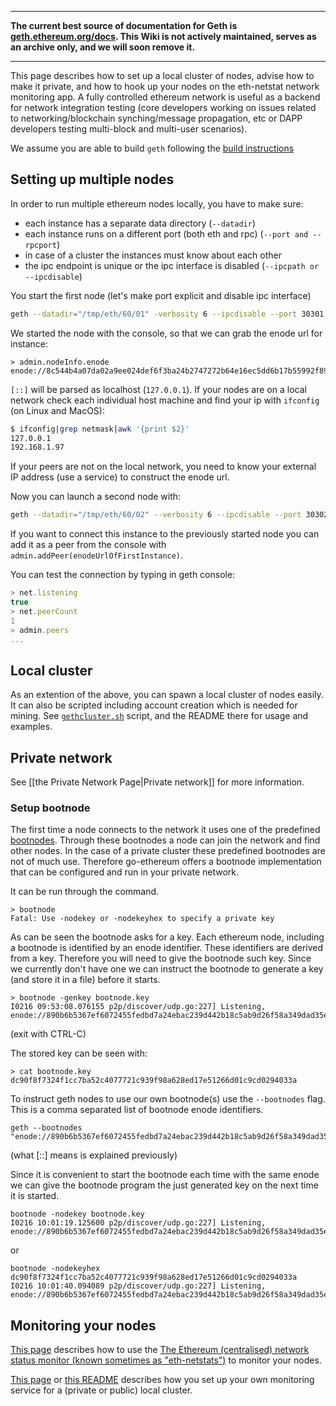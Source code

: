 ***

**The current best source of documentation for Geth is [geth.ethereum.org/docs](https://geth.ethereum.org/docs/). This Wiki is not actively maintained, serves as an archive only, and we will soon remove it.**

***

This page describes how to set up a local cluster of nodes, advise how to make it private, and how to hook up your nodes on the eth-netstat network monitoring app. 
A fully controlled ethereum network is useful as a backend for network integration testing (core developers working on issues related to networking/blockchain synching/message propagation, etc or DAPP developers testing multi-block and multi-user scenarios).

We assume you are able to build `geth` following the [build instructions](https://github.com/ethereum/go-ethereum/wiki/Building-Ethereum)

## Setting up multiple nodes

In order to run multiple ethereum nodes locally, you have to make sure:
- each instance has a separate data directory (`--datadir`)
- each instance runs on a different port (both eth and rpc) (`--port and --rpcport`)
- in case of a cluster the instances must know about each other
- the ipc endpoint is unique or the ipc interface is disabled (`--ipcpath or --ipcdisable`)

You start the first node (let's make port explicit and disable ipc interface)
```bash
geth --datadir="/tmp/eth/60/01" -verbosity 6 --ipcdisable --port 30301 --rpcport 8101 console 2>> /tmp/eth/60/01.log
```

We started the node with the console, so that we can grab the enode url for instance:

```
> admin.nodeInfo.enode
enode://8c544b4a07da02a9ee024def6f3ba24b2747272b64e16ec5dd6b17b55992f8980b77938155169d9d33807e501729ecb42f5c0a61018898c32799ced152e9f0d7@9[::]:30301
```

`[::]` will be parsed as localhost (`127.0.0.1`). If your nodes are on a local network check each individual host machine and find your ip with `ifconfig` (on Linux and MacOS):

```bash
$ ifconfig|grep netmask|awk '{print $2}'
127.0.0.1
192.168.1.97
```

If your peers are not on the local network, you need to know your external IP address (use a service) to construct the enode url. 

Now you can launch a second node with:

```bash
geth --datadir="/tmp/eth/60/02" --verbosity 6 --ipcdisable --port 30302 --rpcport 8102 console 2>> /tmp/eth/60/02.log 
```

If you want to connect this instance to the previously started node you can add it as a peer from the console with `admin.addPeer(enodeUrlOfFirstInstance)`.

You can test the connection  by typing in geth console:

```javascript
> net.listening
true
> net.peerCount 
1
> admin.peers
...
```

## Local cluster

As an extention of the above, you can spawn a local cluster of nodes easily. It can also be scripted including account creation which is needed for mining. 
See [`gethcluster.sh`](https://github.com/ethersphere/eth-utils) script, and the README there for usage and examples.

## Private network 

See [[the Private Network Page|Private network]] for more information.

### Setup bootnode

The first time a node connects to the network it uses one of the predefined [bootnodes](https://github.com/ethereum/go-ethereum/blob/master/params/bootnodes.go). Through these bootnodes a node can join the network and find other nodes. In the case of a private cluster these predefined bootnodes are not of much use. Therefore go-ethereum offers a bootnode implementation that can be configured and run in your private network.

It can be run through the command.
```
> bootnode
Fatal: Use -nodekey or -nodekeyhex to specify a private key
``` 

As can be seen the bootnode asks for a key. Each ethereum node, including a bootnode is identified by an enode identifier. These identifiers are derived from a key. Therefore you will need to give the bootnode such key. Since we currently don't have one we can instruct the bootnode to generate a key (and store it in a file) before it starts.

```
> bootnode -genkey bootnode.key
I0216 09:53:08.076155 p2p/discover/udp.go:227] Listening, enode://890b6b5367ef6072455fedbd7a24ebac239d442b18c5ab9d26f58a349dad35ee5783a0dd543e4f454fed22db9772efe28a3ed6f21e75674ef6203e47803da682@[::]:30301
``` 

(exit with CTRL-C)

The stored key can be seen with:
```
> cat bootnode.key
dc90f8f7324f1cc7ba52c4077721c939f98a628ed17e51266d01c9cd0294033a
```

To instruct geth nodes to use our own bootnode(s) use the `--bootnodes` flag. This is a comma separated list of bootnode enode identifiers.

```
geth --bootnodes "enode://890b6b5367ef6072455fedbd7a24ebac239d442b18c5ab9d26f58a349dad35ee5783a0dd543e4f454fed22db9772efe28a3ed6f21e75674ef6203e47803da682@[::]:30301"
```
(what [::] means is explained previously)

Since it is convenient to start the bootnode each time with the same enode we can give the bootnode program the just generated key on the next time it is started.

```
bootnode -nodekey bootnode.key
I0216 10:01:19.125600 p2p/discover/udp.go:227] Listening, enode://890b6b5367ef6072455fedbd7a24ebac239d442b18c5ab9d26f58a349dad35ee5783a0dd543e4f454fed22db9772efe28a3ed6f21e75674ef6203e47803da682@[::]:30301
```

or

```
bootnode -nodekeyhex dc90f8f7324f1cc7ba52c4077721c939f98a628ed17e51266d01c9cd0294033a
I0216 10:01:40.094089 p2p/discover/udp.go:227] Listening, enode://890b6b5367ef6072455fedbd7a24ebac239d442b18c5ab9d26f58a349dad35ee5783a0dd543e4f454fed22db9772efe28a3ed6f21e75674ef6203e47803da682@[::]:30301
```


## Monitoring your nodes

[This page](https://github.com/ethereum/wiki/wiki/Network-Status) describes how to use the [The Ethereum (centralised) network status monitor (known sometimes as "eth-netstats")](http://stats.ethdev.com) to monitor your nodes.

[This page](https://github.com/ethereum/go-ethereum/wiki/Setting-up-monitoring-on-local-cluster) or [this README](https://github.com/ethersphere/eth-utils) 
describes how you set up your own monitoring service for a (private or public) local cluster.